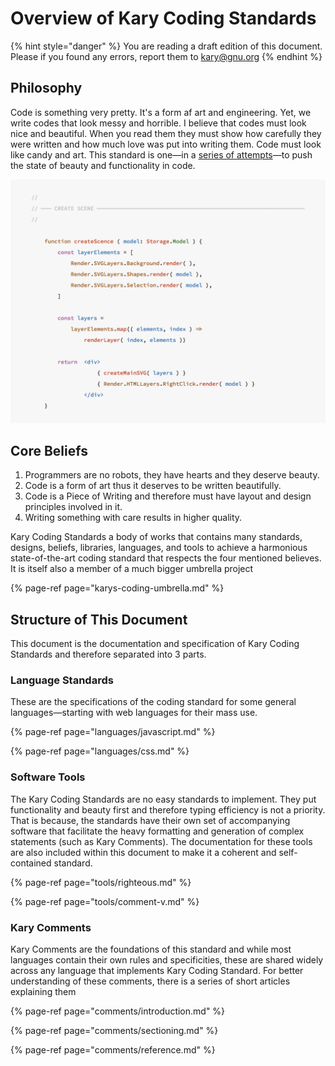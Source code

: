 # Overview of Kary Coding Standards

{% hint style="danger" %}
You are reading a draft edition of this document. Please if you found any errors, report them to [kary@gnu.org](mailto:kary@gnu.org)
{% endhint %}

## Philosophy

Code is something very pretty. It's a form af art and engineering. Yet, we write codes that look messy and horrible. I believe that codes must look nice and beautiful. When you read them they must show how carefully they were written and how much love was put into writing them. Code must look like candy and art. This standard is one—in a [series of attempts](https://writings.kary.us/2017/05/16/my-journey-to-clean-code/)—to push the state of beauty and functionality in code. 

![](.gitbook/assets/screen_shot_1396-12-11_at_2.21.50_am.png)

## Core Beliefs

1. Programmers are no robots, they have hearts and they deserve beauty.
2. Code is a  form of art thus it deserves to be written beautifully.
3. Code is a Piece of Writing and therefore must have layout and design principles involved in it.
4. Writing something with care results in higher quality.

Kary Coding Standards a body of works that contains many standards, designs, beliefs, libraries, languages, and tools to achieve a harmonious state-of-the-art coding standard that respects the four mentioned believes. It is itself also a member of a much bigger umbrella project 

{% page-ref page="karys-coding-umbrella.md" %}

## Structure of This Document

This document is the documentation and specification of Kary Coding Standards and therefore separated into 3 parts.

### Language Standards

These are the specifications of the coding standard for some general languages—starting with web languages for their mass use.

{% page-ref page="languages/javascript.md" %}

{% page-ref page="languages/css.md" %}

### Software Tools

The Kary Coding Standards are no easy standards to implement. They put functionality and beauty first and therefore typing efficiency is not a priority. That is because, the standards have their own set of accompanying software that facilitate the heavy formatting and generation of complex statements \(such as Kary Comments\). The documentation for these tools are also included within this document to make it a coherent and self-contained standard.

{% page-ref page="tools/righteous.md" %}

{% page-ref page="tools/comment-v.md" %}

### Kary Comments

Kary Comments are the foundations of this standard and while most languages contain their own rules and specificities, these are shared widely across any language that implements Kary Coding Standard. For better understanding of these comments, there is a series of short articles explaining them

{% page-ref page="comments/introduction.md" %}

{% page-ref page="comments/sectioning.md" %}

{% page-ref page="comments/reference.md" %}

